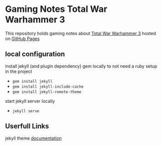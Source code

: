 # Gaming Notes Total War Warhammer 3

This repository holds gaming notes about [Total War Warhammer 3](https://store.steampowered.com/app/1142710/Total_War_WARHAMMER_III/) hosted on [GitHub Pages](https://mooikos.github.io/gaming_notes_total_war_warhammer_3)

## local configuration

install jekyll (and plugin dependency) gem locally to not need a ruby setup in the project
- `gem install jekyll`
- `gem install jekyll-include-cache`
- `gem install jekyll-remote-theme`

start jekyll server locally
- `jekyll serve`

## Userfull Links

jekyll theme [documentation](https://mmistakes.github.io/minimal-mistakes/docs/quick-start-guide)
